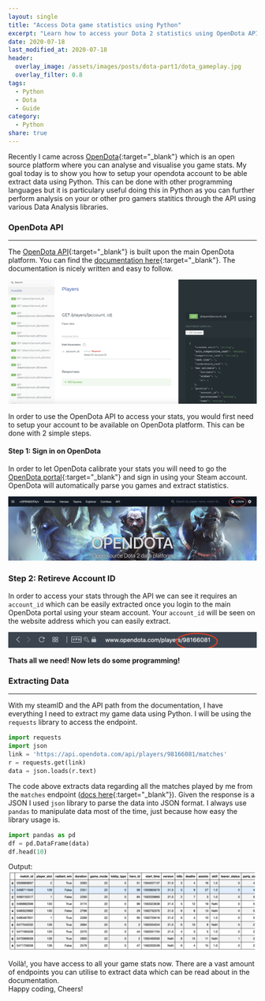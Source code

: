 ```yaml
---
layout: single
title: "Access Dota game statistics using Python"
excerpt: "Learn how to access your Dota 2 statistics using OpenDota API with Python."
date: 2020-07-18
last_modified_at: 2020-07-18
header:
  overlay_image: /assets/images/posts/dota-part1/dota_gameplay.jpg
  overlay_filter: 0.8
tags:
  - Python
  - Dota
  - Guide
category:
  - Python
share: true
---
```

Recently I came across [OpenDota](https://www.opendota.com){:target="_blank"} which is an open source platform where you can analyse and visualise you game stats. My goal today is to show you how to setup your opendota account to be able extract data using Python. This can be done with other programming languages but it is particulary useful doing this in Python as you can further perform analysis on your or other pro gamers statitics through the API using various Data Analysis libraries. 

### OpenDota API
---
The [OpenDota API](https://www.opendota.com/api-keys){:target="_blank"} is built upon the main OpenDota platform. You can find the [documentation here](https://docs.opendota.com){:target="_blank"}. The documentation is nicely written and easy to follow.

![OpenDota docs](/assets/images/posts/dota-part1/opendota_docs.png "Open Dota docs")


In order to use the OpenDota API to access your stats, you would first need to setup your account to be available on OpenDota platform. This can be done with 2 simple steps. 

#### Step 1: Sign in on OpenDota

In order to let OpenDota calibrate your stats you will need to go the [OpenDota portal](https://www.opendota.com){:target="_blank"} and sign in using your Steam account. OpenDota will automatically parse you games and extract statistics. 

![OpenDota Steam Login](/assets/images/posts/dota-part1/opendota_login.png "Steam Login on OpenDota")

### Step 2: Retireve Account ID

In order to access your stats through the API we can see it requires an `account_id` which can be easily extracted once you login to the main OpenDota portal using your steam account. Your `account_id` will be seen on the website address which you can easily extract. 

![OpenDota docs](/assets/images/posts/dota-part1/steamID.png "Open Dota docs")

**Thats all we need! Now lets do some programming!**

### Extracting Data
---
With my steamID and the API path from the documentation, I have everything I need to extract my game data using Python. I will be using the `requests` library to access the endpoint. 
```python
import requests
import json
link = 'https://api.opendota.com/api/players/98166081/matches'
r = requests.get(link)
data = json.loads(r.text)
```
The code above extracts data regarding all the matches played by me from the `matches` endpoint ([docs here](https://docs.opendota.com/#tag/players%2Fpaths%2F~1players~1%7Baccount_id%7D~1matches%2Fget){:target="_blank"}). Given the response is a JSON I used `json` library to parse the data into JSON format. I always use `pandas` to manipulate data most of the time, just because how easy the library usage is. 

```python
import pandas as pd
df = pd.DataFrame(data)
df.head(10)
```
Output:
![dataframe](/assets/images/posts/dota-part1/dataAPI.png)

Voilà!, you have access to all your game stats now. There are a vast amount of endpoints you can utilise to extract data which can be read about in the documentation. \
Happy coding, Cheers!








